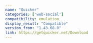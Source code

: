 ```yaml
---
name: "Quicker"
categories: ['web-social']
compatibility: emulation
display_result: "Compatible"
version_from: "1.43.68.0"
link: https://getquicker.net/Download
---
```


